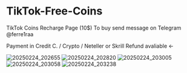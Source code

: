 # TikTok-Free-Coins


TikTok Coins Recharge Page (10$) 
To buy send message on Telegram @ferre1raa 

Payment in Credit C. / Crypto / Neteller or Skrill
Refund avaliable <-

![20250224_202655](https://github.com/user-attachments/assets/1f78cb28-3f57-4382-8a64-a56a613d5276)
![20250224_202820](https://github.com/user-attachments/assets/a4ef127e-175a-4f64-8570-a3eacd944770)
![20250224_203005](https://github.com/user-attachments/assets/108e8d43-16b1-45a1-a1e1-1cfcd1b2e7de)
![20250224_203058](https://github.com/user-attachments/assets/7af41d8b-f19f-4abb-a51e-9c548ce8e9d4)
![20250224_203238](https://github.com/user-attachments/assets/f8897dd3-3716-477a-9807-36e63f5ae5b4)



